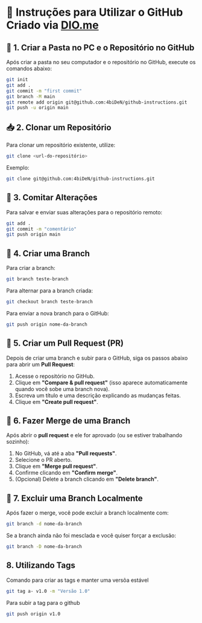 # 📝 Instruções para Utilizar o GitHub Criado via [DIO.me](https://www.dio.me)

## 📁 1. Criar a Pasta no PC e o Repositório no GitHub

Após criar a pasta no seu computador e o repositório no GitHub, execute os comandos abaixo:

```bash
git init
git add .
git commit -m "first commit"
git branch -M main
git remote add origin git@github.com:4biDeN/github-instructions.git
git push -u origin main
```

## 📥 2. Clonar um Repositório

Para clonar um repositório existente, utilize:

```bash
git clone <url-do-repositório>
```

Exemplo:

```bash
git clone git@github.com:4biDeN/github-instructions.git
```

## 💾 3. Comitar Alterações

Para salvar e enviar suas alterações para o repositório remoto:

```bash
git add .
git commit -m "comentário"
git push origin main
```
## 🌿 4. Criar uma Branch

Para criar a branch:

```bash
git branch teste-branch
```

Para alternar para a branch criada:

```bash
git checkout branch teste-branch
```

Para enviar a nova branch para o GitHub:

```bash
git push origin nome-da-branch
```

## 🔁 5. Criar um Pull Request (PR)

Depois de criar uma branch e subir para o GitHub, siga os passos abaixo para abrir um **Pull Request**:

1. Acesse o repositório no GitHub.
2. Clique em **"Compare & pull request"** (isso aparece automaticamente quando você sobe uma branch nova).
3. Escreva um título e uma descrição explicando as mudanças feitas.
4. Clique em **"Create pull request"**.


## 🔀 6. Fazer Merge de uma Branch

Após abrir o **pull request** e ele for aprovado (ou se estiver trabalhando sozinho):

1. No GitHub, vá até a aba **"Pull requests"**.
2. Selecione o PR aberto.
3. Clique em **"Merge pull request"**.
4. Confirme clicando em **"Confirm merge"**.
5. (Opcional) Delete a branch clicando em **"Delete branch"**.


## 🧼 7. Excluir uma Branch Localmente

Após fazer o merge, você pode excluir a branch localmente com:

```bash
git branch -d nome-da-branch
```

Se a branch ainda não foi mesclada e você quiser forçar a exclusão:

```bash
git branch -D nome-da-branch
```

## 8. Utilizando Tags

Comando para criar as tags e manter uma versõa estável

```bash
git tag a- v1.0 -m "Versão 1.0"
```

Para subir a tag para o github

```bash
git push origin v1.0
```

